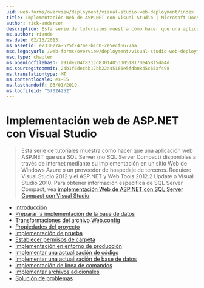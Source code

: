 ```yaml
---
uid: web-forms/overview/deployment/visual-studio-web-deployment/index
title: Implementación Web de ASP.NET con Visual Studio | Microsoft Docs
author: rick-anderson
description: Esta serie de tutoriales muestra cómo hacer que una aplicación web ASP.NET que usa SQL Server (no SQL Server Compact) disponibles a través de internet mediante la implementación de t...
ms.author: riande
ms.date: 02/15/2013
ms.assetid: e733027a-525f-47ae-b1c0-2e5ecf6677aa
msc.legacyurl: /web-forms/overview/deployment/visual-studio-web-deployment
msc.type: chapter
ms.openlocfilehash: a91de204f821cd8301485330518170e458f5da4d
ms.sourcegitcommit: 24b1f6decbb17bb22a45166e5fdb0845c65af498
ms.translationtype: MT
ms.contentlocale: es-ES
ms.lasthandoff: 03/01/2019
ms.locfileid: "57024252"
---
```

<a name="aspnet-web-deployment-using-visual-studio"></a>Implementación web de ASP.NET con Visual Studio
====================
> Esta serie de tutoriales muestra cómo hacer que una aplicación web ASP.NET que usa SQL Server (no SQL Server Compact) disponibles a través de internet mediante su implementación en un sitio Web de Windows Azure o un proveedor de hospedaje de terceros. Requiere Visual Studio 2012 y el ASP.NET y Web Tools 2012.2 Update o Visual Studio 2010. Para obtener información específica de SQL Server Compact, vea [implementación Web de ASP.NET con SQL Server Compact con Visual Studio](../../older-versions-getting-started/deployment-to-a-hosting-provider/deployment-to-a-hosting-provider-introduction-1-of-12.md).


- [Introducción](introduction.md)
- [Preparar la implementación de la base de datos](preparing-databases.md)
- [Transformaciones del archivo Web.config](web-config-transformations.md)
- [Propiedades del proyecto](project-properties.md)
- [Implementación de prueba](deploying-to-iis.md)
- [Establecer permisos de carpeta](setting-folder-permissions.md)
- [Implementación en entorno de producción](deploying-to-production.md)
- [Implementar una actualización de código](deploying-a-code-update.md)
- [Implementar una actualización de base de datos](deploying-a-database-update.md)
- [Implementación de línea de comandos](command-line-deployment.md)
- [Implementar archivos adicionales](deploying-extra-files.md)
- [Solución de problemas](troubleshooting.md)
